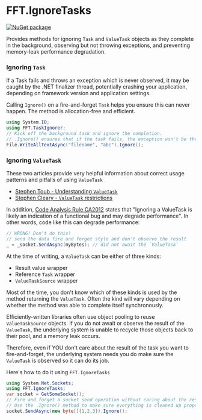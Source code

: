 # FFT.IgnoreTasks

[![NuGet package](https://img.shields.io/nuget/v/FFT.IgnoreTasks.svg)](https://nuget.org/packages/FFT.IgnoreTasks)

Provides methods for ignoring `Task` and `ValueTask` objects as they complete in the background, observing but not throwing exceptions, and preventing memory-leak performance degradation.

### Ignoring `Task`

If a Task fails and throws an exception which is never observed, it may be caught by the .NET finalizer thread, potentially crashing your application, depending on framework version and application settings.

Calling `Ignore()` on a fire-and-forget `Task` helps you ensure this can never happen. The method is allocation-free and efficient.

```csharp
using System.IO;
using FFT.TaskIgnorer;
// Kick off the background task and ignore the completion.
// .Ignore() ensures that if the task fails, the exception won't be thrown by the finalizer thread.
File.WriteAllTextAsync("filename", "abc").Ignore();
```

### Ignoring `ValueTask`

These two articles provide very helpful information about correct usage patterns and pitfalls of using `ValueTask`

- [Stephen Toub - Understanding `ValueTask`](https://devblogs.microsoft.com/dotnet/understanding-the-whys-whats-and-whens-of-valuetask/#valid-consumption-patterns-for-valuetasks)
- [Stephen Cleary - `ValueTask` restrictions](https://blog.stephencleary.com/2020/03/valuetask.html)

In addition, [Code Analysis Rule CA2012](https://docs.microsoft.com/en-us/dotnet/fundamentals/code-analysis/quality-rules/ca2012?view=vs-2019) states that "Ignoring a ValueTask is likely an indication of a functional bug and may degrade performance". In other words, code like this can degrade performance: 

```csharp
// WRONG! Don't do this!
// send the data fire and forget style and don't observe the result
_ = _socket.SendAsync(myBytes); // did not await the `ValueTask`
```

At the time of writing, a `ValueTask` can be either of three kinds:

- Result value wrapper
- Reference `Task` wrapper
- `ValueTaskSource` wrapper

Most of the time, you don't know which of these kinds is used by the method returning the `ValueTask`. Often the kind will vary depending on whether the method was able to complete itself synchronously.

Efficiently-written libraries often use object pooling to reuse `ValueTaskSource` objects. If you do not await or observe the result of the `ValueTask`, the underlying system is unable to recycle those objects back to their pool, and a memory leak occurs.

Therefore, even if YOU don't care about the result of the task you want to fire-and-forget, the underlying system needs you do make sure the `ValueTask` is observed so it can do its job.

Here's how to do it using `FFT.IgnoreTasks`

```csharp
using System.Net.Sockets;
using FFT.IgnoreTasks;
var socket = GetSomeSocket();
// Fire and forget a socket send operation without caring about the result.
// Use the .Ignore() method to make sure everything is cleaned up properly.
socket.SendAsync(new byte[]{1,2,3}).Ignore();
```


